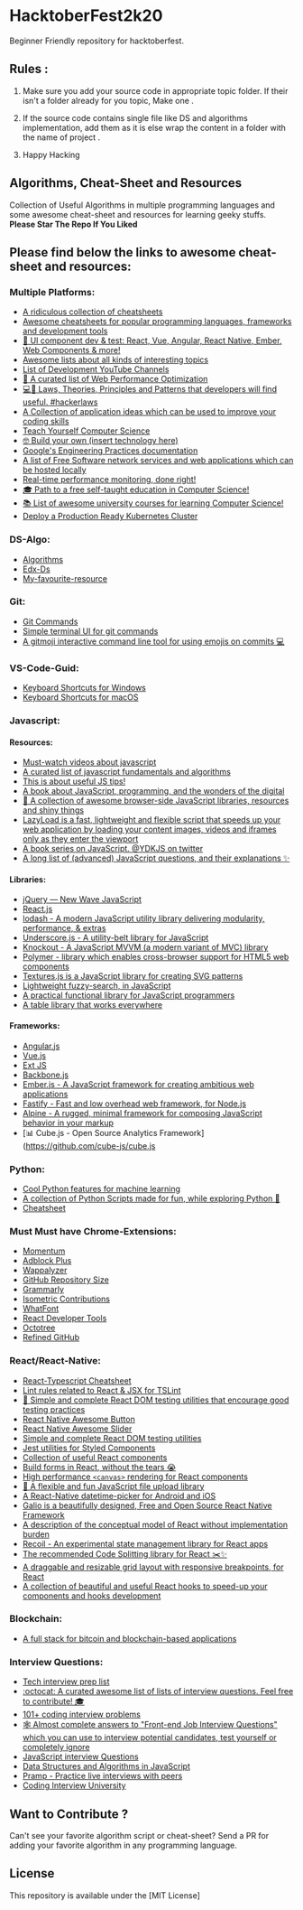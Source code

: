 # HacktoberFest2k20

Beginner Friendly repository for hacktoberfest.

## Rules :

1. Make sure you add your source code in appropriate topic folder. If their isn't a folder already for you topic, Make one .

2. If the source code contains single file like DS and algorithms implementation, add them as it is else wrap the content in a folder with the name of project .

3. Happy Hacking 

## Algorithms, Cheat-Sheet and Resources
Collection of Useful Algorithms in multiple programming languages and some awesome cheat-sheet and resources for learning geeky stuffs.
**Please Star The Repo If You Liked**

## Please find below the links to awesome cheat-sheet and resources:

### Multiple Platforms:
- [A ridiculous collection of cheatsheets](https://devhints.io/)
- [Awesome cheatsheets for popular programming languages, frameworks and development tools](https://lecoupa.github.io/awesome-cheatsheets/)
- [📓 UI component dev & test: React, Vue, Angular, React Native, Ember, Web Components & more!](https://github.com/storybookjs/storybook)
- [Awesome lists about all kinds of interesting topics](https://github.com/sindresorhus/awesome)
- [List of Development YouTube Channels](https://github.com/ErikCH/DevYouTubeList)
- [📝 A curated list of Web Performance Optimization](https://github.com/davidsonfellipe/awesome-wpo)
- [💻📖 Laws, Theories, Principles and Patterns that developers will find useful. #hackerlaws](https://github.com/dwmkerr/hacker-laws)
- [A Collection of application ideas which can be used to improve your coding skills](https://github.com/florinpop17/app-ideas)
- [Teach Yourself Computer Science](https://teachyourselfcs.com/)
- [🤓 Build your own (insert technology here)](https://github.com/danistefanovic/build-your-own-x)
- [Google's Engineering Practices documentation](https://github.com/google/eng-practices)
- [A list of Free Software network services and web applications which can be hosted locally](https://github.com/awesome-selfhosted/awesome-selfhosted)
- [Real-time performance monitoring, done right!](https://github.com/netdata/netdata)
- [🎓 Path to a free self-taught education in Computer Science!](https://github.com/ossu/computer-science)
- [📚 List of awesome university courses for learning Computer Science!](https://github.com/prakhar1989/awesome-courses)
- [Deploy a Production Ready Kubernetes Cluster](https://github.com/kubernetes-sigs/kubespray)


### DS-Algo:
- [Algorithms](https://www.udacity.com/course/intro-to-algorithms--cs215)
- [Edx-Ds](https://www.edx.org/course/algorithms-data-structures-microsoft-dev285x-1?source=aw&awc=6798_1601540416_db9cffd6b888e98bf0308379212a7062&utm_source=aw&utm_medium=affiliate_partner&utm_content=text-link&utm_term=85386_VigLink+Content)
- [My-favourite-resource](https://www.geeksforgeeks.org/data-structures/)
### Git:
- [Git Commands](https://gist.github.com/hofmannsven/6814451)
- [Simple terminal UI for git commands](https://github.com/jesseduffield/lazygit)
- [A gitmoji interactive command line tool for using emojis on commits 💻](https://github.com/carloscuesta/gitmoji-cli)




### VS-Code-Guid:
- [Keyboard Shortcuts for Windows](https://code.visualstudio.com/shortcuts/keyboard-shortcuts-windows.pdf)
- [Keyboard Shortcuts for macOS](https://code.visualstudio.com/shortcuts/keyboard-shortcuts-macos.pdf)

### Javascript:
  #### Resources:
  - [Must-watch videos about javascript](https://github.com/bolshchikov/js-must-watch)
  - [A curated list of javascript fundamentals and algorithms](https://github.com/ggomaeng/awesome-js)
  - [This is about useful JS tips!](https://github.com/loverajoel/jstips)
  - [A book about JavaScript, programming, and the wonders of the digital](https://eloquentjavascript.net/)
  - [🐢 A collection of awesome browser-side JavaScript libraries, resources and shiny things](https://github.com/sorrycc/awesome-javascript)
  - [LazyLoad is a fast, lightweight and flexible script that speeds up your web application by loading your content images, videos and iframes only as they enter the viewport](https://github.com/verlok/lazyload)
  - [A book series on JavaScript. @YDKJS on twitter](https://github.com/getify/You-Dont-Know-JS)
  - [A long list of (advanced) JavaScript questions, and their explanations ✨](https://github.com/lydiahallie/javascript-questions)
  #### Libraries:
  - [jQuery — New Wave JavaScript](https://github.com/jquery/jquery)
  - [React.js](https://github.com/reactjs)
  - [lodash - A modern JavaScript utility library delivering modularity, performance, & extras](https://github.com/lodash/lodash/)
  - [Underscore.js - A utility-belt library for JavaScript](https://github.com/jashkenas/underscore)
  - [Knockout - A JavaScript MVVM (a modern variant of MVC) library](https://github.com/knockout/knockout)
  - [Polymer - library which enables cross-browser support for HTML5 web components](https://github.com/polymer)
  - [Textures.js is a JavaScript library for creating SVG patterns](https://github.com/riccardoscalco/textures)
  - [Lightweight fuzzy-search, in JavaScript](https://github.com/krisk/Fuse)
  - [A practical functional library for JavaScript programmers](https://github.com/ramda/ramda)
  - [A table library that works everywhere](https://github.com/grid-js/gridjs)
  #### Frameworks:
  - [Angular.js](https://github.com/angular)
  - [Vue.js](https://github.com/vuejs)
  - [Ext JS](https://github.com/sencha)
  - [Backbone.js](https://github.com/jashkenas/backbone/)
  - [Ember.js - A JavaScript framework for creating ambitious web applications](https://github.com/emberjs/ember.js)
  - [Fastify - Fast and low overhead web framework, for Node.js](https://github.com/fastify/fastify)
  - [Alpine - A rugged, minimal framework for composing JavaScript behavior in your markup](https://github.com/alpinejs/alpine)
  - [📊 Cube.js - Open Source Analytics Framework](https://github.com/cube-js/cube.js

### Python:
- [Cool Python features for machine learning](https://github.com/chiphuyen/python-is-cool)
- [A collection of Python Scripts made for fun, while exploring Python 🐍](https://github.com/thepushkarp/JFF-Python-Scripts)
- [Cheatsheet](https://github.com/Ds-Algo-Hacktoberfest/blob/master/Python/cheatsheet.md#python-cheatsheet)

### Must Must have Chrome-Extensions:
- [Momentum](https://chrome.google.com/webstore/detail/momentum/laookkfknpbbblfpciffpaejjkokdgca)
- [Adblock Plus](https://chrome.google.com/webstore/detail/adblock-plus-free-ad-bloc/cfhdojbkjhnklbpkdaibdccddilifddb/related)
- [Wappalyzer](https://chrome.google.com/webstore/detail/wappalyzer/gppongmhjkpfnbhagpmjfkannfbllamg?hl=en)
- [GitHub Repository Size](https://chrome.google.com/webstore/detail/github-repository-size/apnjnioapinblneaedefcnopcjepgkci?hl=en)
- [Grammarly](https://chrome.google.com/webstore/detail/grammarly-for-chrome/kbfnbcaeplbcioakkpcpgfkobkghlhen?hl=en)
- [Isometric Contributions](https://chrome.google.com/webstore/detail/isometric-contributions/mjoedlfflcchnleknnceiplgaeoegien)
- [WhatFont](https://chrome.google.com/webstore/detail/whatfont/jabopobgcpjmedljpbcaablpmlmfcogm?hl=en)
- [React Developer Tools](https://chrome.google.com/webstore/detail/react-developer-tools/fmkadmapgofadopljbjfkapdkoienihi?hl=en)
- [Octotree](https://chrome.google.com/webstore/detail/octotree/bkhaagjahfmjljalopjnoealnfndnagc)
- [Refined GitHub](https://chrome.google.com/webstore/detail/refined-github/hlepfoohegkhhmjieoechaddaejaokhf)

### React/React-Native:
- [React-Typescript Cheatsheet](https://github.com/typescript-cheatsheets/react-typescript-cheatsheet)
- [Lint rules related to React & JSX for TSLint](https://github.com/palantir/tslint-react)
- [🐐 Simple and complete React DOM testing utilities that encourage good testing practices](https://github.com/testing-library/react-testing-library)
- [React Native Awesome Button](https://github.com/rcaferati/react-native-really-awesome-button)
- [React Native Awesome Slider](https://github.com/rcaferati/react-awesome-slider)
- [Simple and complete React DOM testing utilities](https://github.com/testing-library/react-testing-library)
- [Jest utilities for Styled Components](https://github.com/styled-components/jest-styled-components)
- [Collection of useful React components](https://github.com/streamich/libreact)
- [Build forms in React, without the tears 😭](https://github.com/jaredpalmer/formik)
- [High performance `<canvas>` rendering for React components](https://github.com/Flipboard/react-canvas)
- [🌊 A flexible and fun JavaScript file upload library](https://github.com/pqina/filepond)
- [A React-Native datetime-picker for Android and iOS](https://github.com/mmazzarolo/react-native-modal-datetime-picker)
- [Galio is a beautifully designed, Free and Open Source React Native Framework](https://github.com/galio-org/galio)
- [A description of the conceptual model of React without implementation burden](https://github.com/reactjs/react-basic)
- [Recoil - An experimental state management library for React apps](https://github.com/facebookexperimental/Recoil)
- [The recommended Code Splitting library for React ✂️✨](https://github.com/gregberge/loadable-components)
- [A draggable and resizable grid layout with responsive breakpoints, for React](https://github.com/STRML/react-grid-layout)
- [A collection of beautiful and useful React hooks to speed-up your components and hooks development](https://github.com/beautifulinteractions/beautiful-react-hooks)

### Blockchain:
- [A full stack for bitcoin and blockchain-based applications](https://github.com/bitpay/bitcore)

### Interview Questions:
- [Tech interview prep list](https://github.com/fterh/leetcode-curation-topical)
- [:octocat: A curated awesome list of lists of interview questions. Feel free to contribute! 🎓](https://github.com/MaximAbramchuck/awesome-interview-questions)
- [101+ coding interview problems](https://github.com/hoanhan101/algo)
- [🕸 Almost complete answers to "Front-end Job Interview Questions" which you can use to interview potential candidates, test yourself or completely ignore](https://github.com/yangshun/front-end-interview-handbook)
- [JavaScript interview Questions](https://github.com/ganqqwerty/123-Essential-JavaScript-Interview-Questions)
- [Data Structures and Algorithms in JavaScript](https://egghead.io/courses/data-structures-and-algorithms-in-javascript)
- [Pramp - Practice live interviews with peers](https://www.pramp.com/#/)
- [Coding Interview University](https://github.com/jwasham/coding-interview-university)

## Want to Contribute ?
Can't see your favorite algorithm script or cheat-sheet? Send a PR for adding your favorite algorithm in any programming language.

## License
This repository is available under the [MIT License]



